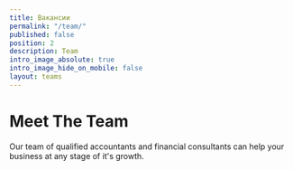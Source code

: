 ```yaml
---
title: Вакансии
permalink: "/team/"
published: false
position: 2
description: Team
intro_image_absolute: true
intro_image_hide_on_mobile: false
layout: teams
---
```


# Meet The Team

Our team of qualified accountants and financial consultants can help your business at any stage of it's growth.
